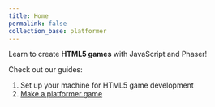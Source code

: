 ```yaml
---
title: Home
permalink: false
collection_base: platformer
---
```


Learn to create **HTML5 games** with JavaScript and Phaser!

Check out our guides:

1. Set up your machine for HTML5 game development
1. [Make a platformer game](/en/guides/platformer/start-here/)
